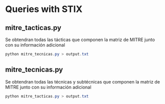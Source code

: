 # Queries with STIX
## mitre_tacticas.py
Se obtendran todas las tácticas que componen la matriz de MITRE junto con su información adicional
```powershell
python mitre_tecnicas.py > output.txt
```

## mitre_tecnicas.py
Se obtendran todas las técnicas y subtécnicas que componen la matriz de MITRE junto con su información adicional
```powershell
python mitre_tacticas.py > output.txt
```



